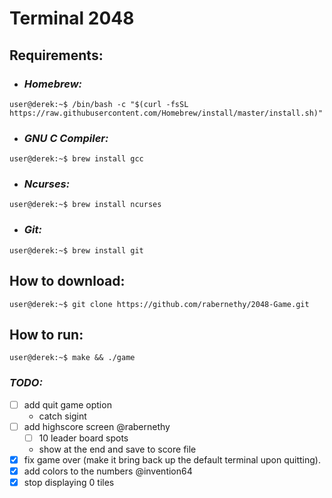 # Terminal 2048
## **Requirements:**
- ### ***Homebrew:*** 
```console
user@derek:~$ /bin/bash -c "$(curl -fsSL https://raw.githubusercontent.com/Homebrew/install/master/install.sh)"
``` 
 - ### ***GNU C Compiler:***
```console
user@derek:~$ brew install gcc
```
- ### ***Ncurses:***
```console
user@derek:~$ brew install ncurses
```
- ### ***Git:***
```console
user@derek:~$ brew install git
```
## **How to download:**
```console
user@derek:~$ git clone https://github.com/rabernethy/2048-Game.git
```

## **How to run:**
```console
user@derek:~$ make && ./game
```
 
### ***TODO:***
 - [ ] add quit game option
    - catch sigint
 - [ ] add highscore screen @rabernethy
    - [ ] 10 leader board spots
    - show at the end and save to score file
 - [x] fix game over (make it bring back up the default terminal upon quitting).
 - [x] add colors to the numbers @invention64
 - [x] stop displaying 0 tiles